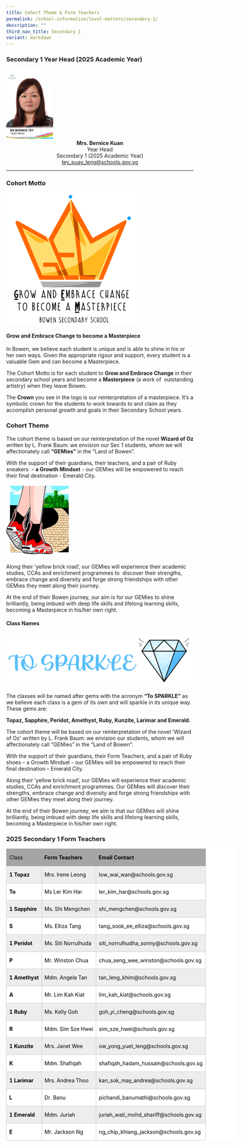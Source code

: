 ```yaml
---
title: Cohort Theme & Form Teachers
permalink: /school-information/level-matters/secondary-1/
description: ""
third_nav_title: Secondary 1
variant: markdown
---
```

### Secondary 1 Year Head (2025 Academic Year)

<img style="width:25%" src="/images/Our%20People/MS-BERNICE-TEY.jpeg">

<center><b>Mrs. Bernice Kuan</b><br>
Year Head <br>
Secondary 1 (2025 Academic Year)<br>
<a href="tey_puay_leng@schools.gov.sg">tey_puay_leng@schools.gov.sg</a></center>

<hr>

### Cohort Motto

<img style="width:70%" src="/images/Level%20Matters/S1/2025_Sec_1_Cohort_Theme_Icon.png">

#### Grow and Embrace Change to become a Masterpiece

In Bowen, we believe each student is unique and is able to shine in his or her own ways. Given the appropriate rigour and support, every student is a valuable Gem and can become a Masterpiece.

The Cohort Motto is for each student to **Grow and Embrace Change** in their secondary school years and become a **Masterpiece** (a work of&nbsp; outstanding artistry) when they leave Bowen.

The **Crown** you see in the logo is our reinterpretation of a masterpiece. It’s a symbolic crown for the students to work towards to and claim as they accomplish personal growth and goals in their Secondary School years.

### Cohort Theme 
The cohort theme is based on our reinterpretation of the novel **Wizard of Oz** written by L. Frank Baum: we envision our Sec 1 students, whom we will affectionately call **“GEMies”** in the “Land of Bowen”.

With the support of their guardians, their teachers, and a pair of Ruby sneakers&nbsp; – **a Growth Mindset** - our GEMies will be empowered to reach their final destination - Emerald City.

<img style="width:35%" src="/images/Level%20Matters/S1/2025_Sec_1_Cohort_Theme_Icon_2.png">
  
Along their ‘yellow brick road’, our GEMies will experience their academic studies, CCAs and enrichment programmes to&nbsp; discover their strengths, embrace change and diversity and forge strong friendships with other GEMies they meet along their journey.

At the end of their Bowen journey, our aim is for our GEMies to shine brilliantly, being imbued with deep life skills and lifelong learning skills, becoming a Masterpiece in his/her own right.
  
#### Class Names

![](/images/Level%20Matters/S4n5/To_Sparkle_Transp.png)

The classes will be named after gems with the acronym&nbsp;**“To SPARKLE”**&nbsp;as we believe each class is a gem of its own and will sparkle in its unique way. These gems are:

**Topaz, Sapphire, Peridot, Amethyst, Ruby, Kunzite, Larimar and Emerald.**

The cohort theme will be based on our reinterpretation of the novel 'Wizard of Oz' written by L. Frank Baum: we envision our students, whom we will affectionately call “GEMies” in the “Land of Bowen”.&nbsp;

With the support of their guardians, their Form Teachers, and a pair of Ruby shoes – a Growth Mindset - our GEMies will be empowered to reach their final destination – Emerald City.

Along their ‘yellow brick road’, our GEMies will experience their academic studies, CCAs and enrichment programmes. Our GEMies will discover their strengths, embrace change and diversity and forge strong friendships with other GEMies they meet along their journey.

At the end of their Bowen journey, we aim is that our GEMies will shine brilliantly, being imbued with deep life skills and lifelong learning skills, becoming a Masterpiece in his/her own right.

### 2025 Secondary 1 Form Teachers

<table style="width:465.5pt;background:white;border-collapse:collapse;border:none;
 mso-border-alt:solid windowtext .25pt;mso-yfti-tbllook:1184;mso-padding-alt:
 0cm 0cm 0cm 0cm" width="621" cellpadding="0" cellspacing="0" border="1" class="MsoNormalTable"><tbody><tr style="mso-yfti-irow:0;mso-yfti-firstrow:yes;height:23.65pt"><td style="border:solid #A5A5A5 1.0pt;border-right:none;
  background:#A5A5A5;padding:0cm 5.4pt 0cm 5.4pt;height:23.65pt" valign="top"><p class="MsoNormal"><span style="font-size:10.5pt;line-height:107%;color:black;
  mso-color-alt:windowtext;mso-ansi-language:EN-SG">Class</span><span style="font-size:10.5pt;line-height:107%;mso-ansi-language:EN-SG"></span></p></td><td style="border-top:solid #A5A5A5 1.0pt;border-left:none;
  border-bottom:solid #A5A5A5 1.0pt;border-right:none;background:#A5A5A5;
  padding:0cm 5.4pt 0cm 5.4pt;height:23.65pt" valign="top"><p class="MsoNormal"><b><span style="font-size:10.5pt;line-height:107%;
  color:black;mso-color-alt:windowtext;mso-ansi-language:EN-SG">Form Teachers</span></b><span style="font-size:10.5pt;line-height:107%;mso-ansi-language:EN-SG"></span></p></td><td style="border:solid #A5A5A5 1.0pt;border-left:none;background:
  #A5A5A5;padding:0cm 5.4pt 0cm 5.4pt;height:23.65pt" valign="top"><p class="MsoNormal"><b><span style="font-size:10.5pt;line-height:107%;
  color:black;mso-color-alt:windowtext;mso-ansi-language:EN-SG">Email Contact</span></b><span style="font-size:10.5pt;line-height:107%;mso-ansi-language:EN-SG"></span></p></td></tr><tr style="mso-yfti-irow:1;height:23.65pt"><td style="border:solid #C9C9C9 1.0pt;border-top:none;background:
  #EDEDED;padding:0cm 5.4pt 0cm 5.4pt;height:23.65pt" valign="top"><p class="MsoNormal"><b><span style="font-size:10.5pt;line-height:107%;
  color:black;mso-color-alt:windowtext;mso-ansi-language:EN-SG">1 Topaz</span></b><span style="font-size:10.5pt;line-height:107%;mso-ansi-language:EN-SG"></span></p></td><td style="border-top:none;border-left:none;border-bottom:solid #C9C9C9 1.0pt;
  border-right:solid #C9C9C9 1.0pt;background:#EDEDED;padding:0cm 5.4pt 0cm 5.4pt;
  height:23.65pt" valign="top"><p class="MsoNormal"><span style="font-size:10.5pt;line-height:107%;color:black;
  mso-color-alt:windowtext;mso-ansi-language:EN-SG">Mrs. Irene Leong</span><span style="font-size:10.5pt;line-height:107%;mso-ansi-language:EN-SG"></span></p></td><td style="border-top:none;border-left:none;border-bottom:solid #C9C9C9 1.0pt;
  border-right:solid #C9C9C9 1.0pt;background:#EDEDED;padding:0cm 5.4pt 0cm 5.4pt;
  height:23.65pt" valign="top"><p class="MsoNormal"><span style="font-size:10.5pt;line-height:107%;color:black;
  mso-color-alt:windowtext;mso-ansi-language:EN-SG">low_wai_wan@schools.gov.sg</span><span style="font-size:10.5pt;line-height:107%;mso-ansi-language:EN-SG"></span></p></td></tr><tr style="mso-yfti-irow:2;height:22.95pt"><td style="border:solid #C9C9C9 1.0pt;border-top:none;padding:
  0cm 5.4pt 0cm 5.4pt;height:22.95pt" valign="top"><p class="MsoNormal"><b><span style="font-size:10.5pt;line-height:107%;
  color:black;mso-color-alt:windowtext;mso-ansi-language:EN-SG">To</span></b><span style="font-size:10.5pt;line-height:107%;mso-ansi-language:EN-SG"></span></p></td><td style="border-top:none;border-left:none;border-bottom:solid #C9C9C9 1.0pt;
  border-right:solid #C9C9C9 1.0pt;padding:0cm 5.4pt 0cm 5.4pt;height:22.95pt" valign="top"><p class="MsoNormal"><span style="font-size:10.5pt;line-height:107%;color:black;
  mso-color-alt:windowtext;mso-ansi-language:EN-SG">Ms Ler Kim Har</span><span style="font-size:10.5pt;line-height:107%;mso-ansi-language:EN-SG"></span></p></td><td style="border-top:none;border-left:none;border-bottom:solid #C9C9C9 1.0pt;
  border-right:solid #C9C9C9 1.0pt;padding:0cm 5.4pt 0cm 5.4pt;height:22.95pt" valign="top"><p class="MsoNormal"><span style="font-size:10.5pt;line-height:107%;color:black;
  mso-color-alt:windowtext;mso-ansi-language:EN-SG">ler_kim_har@schools.gov.sg</span><span style="font-size:10.5pt;line-height:107%;mso-ansi-language:EN-SG"></span></p></td></tr><tr style="mso-yfti-irow:3;height:23.65pt"><td style="border:solid #C9C9C9 1.0pt;border-top:none;background:
  #EDEDED;padding:0cm 5.4pt 0cm 5.4pt;height:23.65pt" valign="top"><p class="MsoNormal"><b><span style="font-size:10.5pt;line-height:107%;
  color:black;mso-color-alt:windowtext;mso-ansi-language:EN-SG">1 Sapphire</span></b><span style="font-size:10.5pt;line-height:107%;mso-ansi-language:EN-SG"></span></p></td><td style="border-top:none;border-left:none;border-bottom:solid #C9C9C9 1.0pt;
  border-right:solid #C9C9C9 1.0pt;background:#EDEDED;padding:0cm 5.4pt 0cm 5.4pt;
  height:23.65pt" valign="top"><p class="MsoNormal"><span style="font-size:10.5pt;line-height:107%;color:black;
  mso-color-alt:windowtext;mso-ansi-language:EN-SG">Ms. Shi Mengchen</span><span style="font-size:10.5pt;line-height:107%;mso-ansi-language:EN-SG"></span></p></td><td style="border-top:none;border-left:none;border-bottom:solid #C9C9C9 1.0pt;
  border-right:solid #C9C9C9 1.0pt;background:#EDEDED;padding:0cm 5.4pt 0cm 5.4pt;
  height:23.65pt" valign="top"><p class="MsoNormal"><span style="font-size:10.5pt;line-height:107%;color:black;
  mso-color-alt:windowtext;mso-ansi-language:EN-SG">shi_mengchen@schools.gov.sg</span><span style="font-size:10.5pt;line-height:107%;mso-ansi-language:EN-SG"></span></p></td></tr><tr style="mso-yfti-irow:4;height:22.95pt"><td style="border:solid #C9C9C9 1.0pt;border-top:none;padding:
  0cm 5.4pt 0cm 5.4pt;height:22.95pt" valign="top"><p class="MsoNormal"><b><span style="font-size:10.5pt;line-height:107%;
  color:black;mso-color-alt:windowtext;mso-ansi-language:EN-SG">S</span></b><b><span style="font-size:10.5pt;line-height:107%;mso-ansi-language:EN-SG"></span></b></p></td><td style="border-top:none;border-left:none;border-bottom:solid #C9C9C9 1.0pt;
  border-right:solid #C9C9C9 1.0pt;padding:0cm 5.4pt 0cm 5.4pt;height:22.95pt" valign="top"><p class="MsoNormal"><span style="font-size:10.5pt;line-height:107%;color:black;
  mso-color-alt:windowtext;mso-ansi-language:EN-SG">Ms. Elliza Tang</span><span style="font-size:10.5pt;line-height:107%;mso-ansi-language:EN-SG"></span></p></td><td style="border-top:none;border-left:none;border-bottom:solid #C9C9C9 1.0pt;
  border-right:solid #C9C9C9 1.0pt;padding:0cm 5.4pt 0cm 5.4pt;height:22.95pt" valign="top"><p class="MsoNormal"><span style="font-size:10.5pt;line-height:107%;color:black;
  mso-color-alt:windowtext;mso-ansi-language:EN-SG">tang_sook_ee_elliza@schools.gov.sg</span><span style="font-size:10.5pt;line-height:107%;mso-ansi-language:EN-SG"></span></p></td></tr><tr style="mso-yfti-irow:5;height:23.65pt"><td style="border:solid #C9C9C9 1.0pt;border-top:none;background:
  #EDEDED;padding:0cm 5.4pt 0cm 5.4pt;height:23.65pt" valign="top"><p class="MsoNormal"><b><span style="font-size:10.5pt;line-height:107%;
  color:black;mso-color-alt:windowtext;mso-ansi-language:EN-SG">1 Peridot</span></b><span style="font-size:10.5pt;line-height:107%;mso-ansi-language:EN-SG"></span></p></td><td style="border-top:none;border-left:none;border-bottom:solid #C9C9C9 1.0pt;
  border-right:solid #C9C9C9 1.0pt;background:#EDEDED;padding:0cm 5.4pt 0cm 5.4pt;
  height:23.65pt" valign="top"><p class="MsoNormal"><span style="font-size:10.5pt;line-height:107%;color:black;
  mso-color-alt:windowtext;mso-ansi-language:EN-SG">Ms. Siti Norrulhuda</span><span style="font-size:10.5pt;line-height:107%;mso-ansi-language:EN-SG"></span></p></td><td style="border-top:none;border-left:none;border-bottom:solid #C9C9C9 1.0pt;
  border-right:solid #C9C9C9 1.0pt;background:#EDEDED;padding:0cm 5.4pt 0cm 5.4pt;
  height:23.65pt" valign="top"><p class="MsoNormal"><span style="font-size:10.5pt;line-height:107%;color:black;
  mso-color-alt:windowtext;mso-ansi-language:EN-SG">siti_norrulhudha_sonny@schools.gov.sg</span><span style="font-size:10.5pt;line-height:107%;mso-ansi-language:EN-SG"></span></p></td></tr><tr style="mso-yfti-irow:6;height:23.65pt"><td style="border:solid #C9C9C9 1.0pt;border-top:none;padding:
  0cm 5.4pt 0cm 5.4pt;height:23.65pt" valign="top"><p class="MsoNormal"><b><span style="font-size:10.5pt;line-height:107%;
  color:black;mso-color-alt:windowtext;mso-ansi-language:EN-SG">P</span></b><span style="font-size:10.5pt;line-height:107%;mso-ansi-language:EN-SG"></span></p></td><td style="border-top:none;border-left:none;border-bottom:solid #C9C9C9 1.0pt;
  border-right:solid #C9C9C9 1.0pt;padding:0cm 5.4pt 0cm 5.4pt;height:23.65pt" valign="top"><p class="MsoNormal"><span style="font-size:10.5pt;line-height:107%;color:black;
  mso-color-alt:windowtext;mso-ansi-language:EN-SG">Mr. Winston Chua</span><span style="font-size:10.5pt;line-height:107%;mso-ansi-language:EN-SG"></span></p></td><td style="border-top:none;border-left:none;border-bottom:solid #C9C9C9 1.0pt;
  border-right:solid #C9C9C9 1.0pt;padding:0cm 5.4pt 0cm 5.4pt;height:23.65pt" valign="top"><p class="MsoNormal"><span style="font-size:10.5pt;line-height:107%;color:black;
  mso-color-alt:windowtext;mso-ansi-language:EN-SG">chua_seng_wee_winston@schools.gov.sg</span><span style="font-size:10.5pt;line-height:107%;mso-ansi-language:EN-SG"></span></p></td></tr><tr style="mso-yfti-irow:7;height:22.95pt"><td style="border:solid #C9C9C9 1.0pt;border-top:none;background:
  #EDEDED;padding:0cm 5.4pt 0cm 5.4pt;height:22.95pt" valign="top"><p class="MsoNormal"><b><span style="font-size:10.5pt;line-height:107%;
  color:black;mso-color-alt:windowtext;mso-ansi-language:EN-SG">1 Amethyst</span></b><span style="font-size:10.5pt;line-height:107%;mso-ansi-language:EN-SG"></span></p></td><td style="border-top:none;border-left:none;border-bottom:solid #C9C9C9 1.0pt;
  border-right:solid #C9C9C9 1.0pt;background:#EDEDED;padding:0cm 5.4pt 0cm 5.4pt;
  height:22.95pt" valign="top"><p class="MsoNormal"><span style="font-size:10.5pt;line-height:107%;color:black;
  mso-color-alt:windowtext;mso-ansi-language:EN-SG">Mdm. Angela Tan</span><span style="font-size:10.5pt;line-height:107%;mso-ansi-language:EN-SG"></span></p></td><td style="border-top:none;border-left:none;border-bottom:solid #C9C9C9 1.0pt;
  border-right:solid #C9C9C9 1.0pt;background:#EDEDED;padding:0cm 5.4pt 0cm 5.4pt;
  height:22.95pt" valign="top"><p class="MsoNormal"><span style="font-size:10.5pt;line-height:107%;color:black;
  mso-color-alt:windowtext;mso-ansi-language:EN-SG">tan_leng_khim@schools.gov.sg</span><span style="font-size:10.5pt;line-height:107%;mso-ansi-language:EN-SG"></span></p></td></tr><tr style="mso-yfti-irow:8;height:23.65pt"><td style="border:solid #C9C9C9 1.0pt;border-top:none;padding:
  0cm 5.4pt 0cm 5.4pt;height:23.65pt" valign="top"><p class="MsoNormal"><b><span style="font-size:10.5pt;line-height:107%;
  color:black;mso-color-alt:windowtext;mso-ansi-language:EN-SG">A</span></b><span style="font-size:10.5pt;line-height:107%;mso-ansi-language:EN-SG"></span></p></td><td style="border-top:none;border-left:none;border-bottom:solid #C9C9C9 1.0pt;
  border-right:solid #C9C9C9 1.0pt;padding:0cm 5.4pt 0cm 5.4pt;height:23.65pt" valign="top"><p class="MsoNormal"><span style="font-size:10.5pt;line-height:107%;color:black;
  mso-color-alt:windowtext;mso-ansi-language:EN-SG">Mr. Lim Kah Kiat</span><span style="font-size:10.5pt;line-height:107%;mso-ansi-language:EN-SG"></span></p></td><td style="border-top:none;border-left:none;border-bottom:solid #C9C9C9 1.0pt;
  border-right:solid #C9C9C9 1.0pt;padding:0cm 5.4pt 0cm 5.4pt;height:23.65pt" valign="top"><p class="MsoNormal"><span style="font-size:10.5pt;line-height:107%;color:black;
  mso-color-alt:windowtext;mso-ansi-language:EN-SG">lim_kah_kiat@schools.gov.sg</span><span style="font-size:10.5pt;line-height:107%;mso-ansi-language:EN-SG"></span></p></td></tr><tr style="mso-yfti-irow:9;height:22.95pt"><td style="border:solid #C9C9C9 1.0pt;border-top:none;background:
  #EDEDED;padding:0cm 5.4pt 0cm 5.4pt;height:22.95pt" valign="top"><p class="MsoNormal"><b><span style="font-size:10.5pt;line-height:107%;
  color:black;mso-color-alt:windowtext;mso-ansi-language:EN-SG">1 Ruby</span></b><span style="font-size:10.5pt;line-height:107%;mso-ansi-language:EN-SG"></span></p></td><td style="border-top:none;border-left:none;border-bottom:solid #C9C9C9 1.0pt;
  border-right:solid #C9C9C9 1.0pt;background:#EDEDED;padding:0cm 5.4pt 0cm 5.4pt;
  height:22.95pt" valign="top"><p class="MsoNormal"><span style="font-size:10.5pt;line-height:107%;color:black;
  mso-color-alt:windowtext;mso-ansi-language:EN-SG">Ms. Kelly Goh</span><span style="font-size:10.5pt;line-height:107%;mso-ansi-language:EN-SG"></span></p></td><td style="border-top:none;border-left:none;border-bottom:solid #C9C9C9 1.0pt;
  border-right:solid #C9C9C9 1.0pt;background:#EDEDED;padding:0cm 5.4pt 0cm 5.4pt;
  height:22.95pt" valign="top"><p class="MsoNormal"><span style="font-size:10.5pt;line-height:107%;color:black;
  mso-color-alt:windowtext;mso-ansi-language:EN-SG">goh_yi_cheng@schools.gov.sg</span><span style="font-size:10.5pt;line-height:107%;mso-ansi-language:EN-SG"></span></p></td></tr><tr style="mso-yfti-irow:10;height:23.65pt"><td style="border:solid #C9C9C9 1.0pt;border-top:none;padding:
  0cm 5.4pt 0cm 5.4pt;height:23.65pt" valign="top"><p class="MsoNormal"><b><span style="font-size:10.5pt;line-height:107%;
  color:black;mso-color-alt:windowtext;mso-ansi-language:EN-SG">R</span></b><span style="font-size:10.5pt;line-height:107%;mso-ansi-language:EN-SG"></span></p></td><td style="border-top:none;border-left:none;border-bottom:solid #C9C9C9 1.0pt;
  border-right:solid #C9C9C9 1.0pt;padding:0cm 5.4pt 0cm 5.4pt;height:23.65pt" valign="top"><p class="MsoNormal"><span style="font-size:10.5pt;line-height:107%;color:black;
  mso-color-alt:windowtext;mso-ansi-language:EN-SG">Mdm. Sim Sze Hwei</span><span style="font-size:10.5pt;line-height:107%;mso-ansi-language:EN-SG"></span></p></td><td style="border-top:none;border-left:none;border-bottom:solid #C9C9C9 1.0pt;
  border-right:solid #C9C9C9 1.0pt;padding:0cm 5.4pt 0cm 5.4pt;height:23.65pt" valign="top"><p class="MsoNormal"><span style="font-size:10.5pt;line-height:107%;color:black;
  mso-color-alt:windowtext;mso-ansi-language:EN-SG">sim_sze_hwei@schools.gov.sg</span><span style="font-size:10.5pt;line-height:107%;mso-ansi-language:EN-SG"></span></p></td></tr><tr style="mso-yfti-irow:11;height:22.95pt"><td style="border:solid #C9C9C9 1.0pt;border-top:none;background:
  #EDEDED;padding:0cm 5.4pt 0cm 5.4pt;height:22.95pt" valign="top"><p class="MsoNormal"><b><span style="font-size:10.5pt;line-height:107%;
  color:black;mso-color-alt:windowtext;mso-ansi-language:EN-SG">1 Kunzite</span></b><span style="font-size:10.5pt;line-height:107%;mso-ansi-language:EN-SG"></span></p></td><td style="border-top:none;border-left:none;border-bottom:solid #C9C9C9 1.0pt;
  border-right:solid #C9C9C9 1.0pt;background:#EDEDED;padding:0cm 5.4pt 0cm 5.4pt;
  height:22.95pt" valign="top"><p class="MsoNormal"><span style="font-size:10.5pt;line-height:107%;color:black;
  mso-color-alt:windowtext;mso-ansi-language:EN-SG">Mrs. Janet Wee</span><span style="font-size:10.5pt;line-height:107%;mso-ansi-language:EN-SG"></span></p></td><td style="border-top:none;border-left:none;border-bottom:solid #C9C9C9 1.0pt;
  border-right:solid #C9C9C9 1.0pt;background:#EDEDED;padding:0cm 5.4pt 0cm 5.4pt;
  height:22.95pt" valign="top"><p class="MsoNormal"><span style="font-size:10.5pt;line-height:107%;color:black;
  mso-color-alt:windowtext;mso-ansi-language:EN-SG">ow_yong_yuet_leng@schools.gov.sg</span><span style="font-size:10.5pt;line-height:107%;mso-ansi-language:EN-SG"></span></p></td></tr><tr style="mso-yfti-irow:12;height:23.65pt"><td style="border:solid #C9C9C9 1.0pt;border-top:none;padding:
  0cm 5.4pt 0cm 5.4pt;height:23.65pt" valign="top"><p class="MsoNormal"><b><span style="font-size:10.5pt;line-height:107%;
  color:black;mso-color-alt:windowtext;mso-ansi-language:EN-SG">K</span></b><span style="font-size:10.5pt;line-height:107%;mso-ansi-language:EN-SG"></span></p></td><td style="border-top:none;border-left:none;border-bottom:solid #C9C9C9 1.0pt;
  border-right:solid #C9C9C9 1.0pt;padding:0cm 5.4pt 0cm 5.4pt;height:23.65pt" valign="top"><p class="MsoNormal"><span style="font-size:10.5pt;line-height:107%;color:black;
  mso-color-alt:windowtext;mso-ansi-language:EN-SG">Mdm. Shafiqah</span><span style="font-size:10.5pt;line-height:107%;mso-ansi-language:EN-SG"></span></p></td><td style="border-top:none;border-left:none;border-bottom:solid #C9C9C9 1.0pt;
  border-right:solid #C9C9C9 1.0pt;padding:0cm 5.4pt 0cm 5.4pt;height:23.65pt" valign="top"><p class="MsoNormal"><span style="font-size:10.5pt;line-height:107%;color:black;
  mso-color-alt:windowtext;mso-ansi-language:EN-SG">shafiqah_hadam_hussain@schools.gov.sg</span><span style="font-size:10.5pt;line-height:107%;mso-ansi-language:EN-SG"></span></p></td></tr><tr style="mso-yfti-irow:13;height:22.95pt"><td style="border:solid #C9C9C9 1.0pt;border-top:none;background:
  #EDEDED;padding:0cm 5.4pt 0cm 5.4pt;height:22.95pt" valign="top"><p class="MsoNormal"><b><span style="font-size:10.5pt;line-height:107%;
  color:black;mso-color-alt:windowtext;mso-ansi-language:EN-SG">1 Larimar</span></b><span style="font-size:10.5pt;line-height:107%;mso-ansi-language:EN-SG"></span></p></td><td style="border-top:none;border-left:none;border-bottom:solid #C9C9C9 1.0pt;
  border-right:solid #C9C9C9 1.0pt;background:#EDEDED;padding:0cm 5.4pt 0cm 5.4pt;
  height:22.95pt" valign="top"><p class="MsoNormal"><span style="font-size:10.5pt;line-height:107%;color:black;
  mso-color-alt:windowtext;mso-ansi-language:EN-SG">Mrs. Andrea Thoo</span><span style="font-size:10.5pt;line-height:107%;mso-ansi-language:EN-SG"></span></p></td><td style="border-top:none;border-left:none;border-bottom:solid #C9C9C9 1.0pt;
  border-right:solid #C9C9C9 1.0pt;background:#EDEDED;padding:0cm 5.4pt 0cm 5.4pt;
  height:22.95pt" valign="top"><p class="MsoNormal"><span style="font-size:10.5pt;line-height:107%;color:black;
  mso-color-alt:windowtext;mso-ansi-language:EN-SG">kan_sok_may_andrea@schools.gov.sg</span><span style="font-size:10.5pt;line-height:107%;mso-ansi-language:EN-SG"></span></p></td></tr><tr style="mso-yfti-irow:14;height:22.95pt"><td style="border:solid #C9C9C9 1.0pt;border-top:none;padding:
  0cm 5.4pt 0cm 5.4pt;height:22.95pt" valign="top"><p class="MsoNormal"><b><span style="font-size:10.5pt;line-height:107%;
  color:black;mso-color-alt:windowtext;mso-ansi-language:EN-SG">L</span></b><span style="font-size:10.5pt;line-height:107%;mso-ansi-language:EN-SG"></span></p></td><td style="border-top:none;border-left:none;border-bottom:solid #C9C9C9 1.0pt;
  border-right:solid #C9C9C9 1.0pt;padding:0cm 5.4pt 0cm 5.4pt;height:22.95pt" valign="top"><p class="MsoNormal"><span style="font-size:10.5pt;line-height:107%;color:black;
  mso-color-alt:windowtext;mso-ansi-language:EN-SG">Dr. Banu</span><span style="font-size:10.5pt;line-height:107%;mso-ansi-language:EN-SG"></span></p></td><td style="border-top:none;border-left:none;border-bottom:solid #C9C9C9 1.0pt;
  border-right:solid #C9C9C9 1.0pt;padding:0cm 5.4pt 0cm 5.4pt;height:22.95pt" valign="top"><p class="MsoNormal"><span style="font-size:10.5pt;line-height:107%;color:black;
  mso-color-alt:windowtext;mso-ansi-language:EN-SG">pichandi_banumathi@schools.gov.sg</span><span style="font-size:10.5pt;line-height:107%;mso-ansi-language:EN-SG"></span></p></td></tr><tr style="mso-yfti-irow:15;height:23.65pt"><td style="border:solid #C9C9C9 1.0pt;border-top:none;background:
  #EDEDED;padding:0cm 5.4pt 0cm 5.4pt;height:23.65pt" valign="top"><p class="MsoNormal"><b><span style="font-size:10.5pt;line-height:107%;
  color:black;mso-color-alt:windowtext;mso-ansi-language:EN-SG">1 Emerald</span></b><span style="font-size:10.5pt;line-height:107%;mso-ansi-language:EN-SG"></span></p></td><td style="border-top:none;border-left:none;border-bottom:solid #C9C9C9 1.0pt;
  border-right:solid #C9C9C9 1.0pt;background:#EDEDED;padding:0cm 5.4pt 0cm 5.4pt;
  height:23.65pt" valign="top"><p class="MsoNormal"><span style="font-size:10.5pt;line-height:107%;color:black;
  mso-color-alt:windowtext;mso-ansi-language:EN-SG">Mdm. Juriah</span><span style="font-size:10.5pt;line-height:107%;mso-ansi-language:EN-SG"></span></p></td><td style="border-top:none;border-left:none;border-bottom:solid #C9C9C9 1.0pt;
  border-right:solid #C9C9C9 1.0pt;background:#EDEDED;padding:0cm 5.4pt 0cm 5.4pt;
  height:23.65pt" valign="top"><p class="MsoNormal"><span style="font-size:10.5pt;line-height:107%;color:black;
  mso-color-alt:windowtext;mso-ansi-language:EN-SG">juriah_wati_mohd_shariff@schools.gov.sg</span><span style="font-size:10.5pt;line-height:107%;mso-ansi-language:EN-SG"></span></p></td></tr><tr style="mso-yfti-irow:16;mso-yfti-lastrow:yes;height:22.95pt"><td style="border:solid #C9C9C9 1.0pt;border-top:none;padding:
  0cm 5.4pt 0cm 5.4pt;height:22.95pt" valign="top"><p class="MsoNormal"><b><span style="font-size:10.5pt;line-height:107%;
  color:black;mso-color-alt:windowtext;mso-ansi-language:EN-SG">E</span></b><span style="font-size:10.5pt;line-height:107%;mso-ansi-language:EN-SG"></span></p></td><td style="border-top:none;border-left:none;border-bottom:solid #C9C9C9 1.0pt;
  border-right:solid #C9C9C9 1.0pt;padding:0cm 5.4pt 0cm 5.4pt;height:22.95pt" valign="top"><p class="MsoNormal"><span style="font-size:10.5pt;line-height:107%;color:black;
  mso-color-alt:windowtext;mso-ansi-language:EN-SG">Mr. Jackson Ng</span><span style="font-size:10.5pt;line-height:107%;mso-ansi-language:EN-SG"></span></p></td><td style="border-top:none;border-left:none;border-bottom:solid #C9C9C9 1.0pt;
  border-right:solid #C9C9C9 1.0pt;padding:0cm 5.4pt 0cm 5.4pt;height:22.95pt" valign="top"><p class="MsoNormal"><span style="font-size:10.5pt;line-height:107%;color:black;
  mso-color-alt:windowtext;mso-ansi-language:EN-SG">ng_chip_khiang_jackson@schools.gov.sg</span><span style="font-size:10.5pt;line-height:107%;mso-ansi-language:EN-SG"></span></p></td></tr></tbody></table>